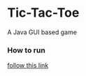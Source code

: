 # Tic-Tac-Toe
A Java GUI based game

### How to run
[follow this link](https://drive.google.com/file/d/1q5CRj3_8U05sK_eX7MEagjMxiWEIPg3R/view?usp=sharing)
